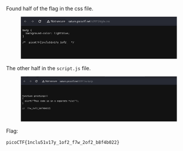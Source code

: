 Found half of the flag in the css file.

<figure><img src="./css.png"></figure>

The other half in the `script.js` file.

<figure><img src="./js.png"></figure>

Flag:
```
picoCTF{1nclu51v17y_1of2_f7w_2of2_b8f4b022}
```